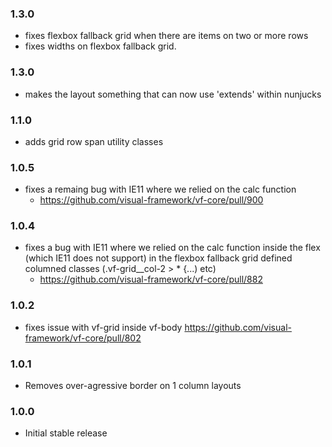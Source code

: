 ### 1.3.0

* fixes flexbox fallback grid when there are items on two or more rows
* fixes widths on flexbox fallback grid.

### 1.3.0

* makes the layout something that can now use 'extends' within nunjucks

### 1.1.0

* adds grid row span utility classes

### 1.0.5

* fixes a remaing bug with IE11 where we relied on the calc function
  - https://github.com/visual-framework/vf-core/pull/900

### 1.0.4

* fixes a bug with IE11 where we relied on the calc function inside the flex (which IE11 does not support) in the flexbox fallback grid defined columned classes (.vf-grid__col-2 > * {...) etc)
  - https://github.com/visual-framework/vf-core/pull/882

### 1.0.2

* fixes issue with vf-grid inside vf-body https://github.com/visual-framework/vf-core/pull/802

### 1.0.1

* Removes over-agressive border on 1 column layouts

### 1.0.0

* Initial stable release
